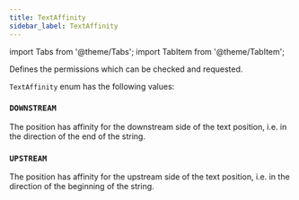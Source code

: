 ```yaml
---
title: TextAffinity
sidebar_label: TextAffinity
---
```


import Tabs from '@theme/Tabs';
import TabItem from '@theme/TabItem';

Defines the permissions which can be checked and requested.

`TextAffinity` enum has the following values:

### `DOWNSTREAM`

The position has affinity for the downstream side of the text position, i.e. in the direction of the end of the string.

### `UPSTREAM`

The position has affinity for the upstream side of the text position, i.e. in the direction of the beginning of the string.
